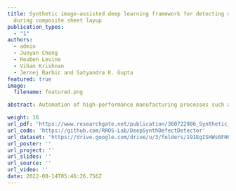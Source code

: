 ```yaml
---
title: Synthetic image-assisted deep learning framework for detecting defects
  during composite sheet layup
publication_types:
  - "1"
authors:
  - admin
  - Junyan Cheng
  - Reuben Levine
  - Vihan Krishnan
  - Jernej Barbic and Satyandra K. Gupta
featured: true
image:
  filename: featured.png

abstract: Automation of high-performance manufacturing processes such as prepreg composite layup has been gaining a lot of interest lately. Reliable and accurate defect detection methods play a crucial role in the automation of such processes to maintain the desired quality. The composite prepreg layup process involves manipulation of sheet-like material. Traditional machine vision-based defect detection techniques are inept in detecting defects for such complex processes due to the nature of the defects. Advanced defect detection techniques enabled by deep learning are the key for such applications. However, Deep learning usually requires an enormous amount of physical images of the process which is infeasible in high-mix manufacturing applications. In this paper, we resolve the data generation problem for deep learning by presenting an approach where with a combination of finite element-based simulation and advanced graphics techniques we generate a dataset of photorealistic images of the defects. Approximately, 10000 synthetic images are generated and combined with around 1000 images of real sheets to train a ResNeSt-based deep learning model. We have also devised an efficient 2-stage methodology for training the deep learning network to detect wrinkle-like defects. With the trained model and data augmentation techniques, our method can achieve a mean Average Precision (mAP) of 0.98 on actual production data for detecting defects. The code and the entire dataset are available at https://github.com/RROS-Lab/DeepSynthDefectDetector.

weight: 10
url_pdf: 'https://www.researchgate.net/publication/360722986_Synthetic_Image_Assisted_Deep_Learning_Framework_for_Detecting_Defects_During_Composite_Sheet_Layup'
url_code: 'https://github.com/RROS-Lab/DeepSynthDefectDetector'
url_dataset: 'https://drive.google.com/drive/u/3/folders/191EgISHWs6FH6FCKOSBTKoLQjo29bWh0'
url_poster: ''
url_project: ''
url_slides: ''
url_source: ''
url_video: ''
date: 2022-08-14T05:46:26.756Z
---
```

